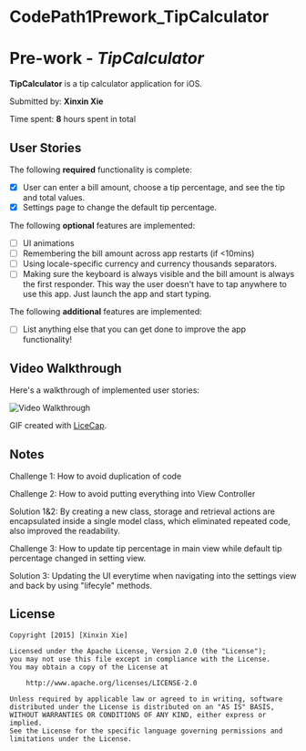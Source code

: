# CodePath1Prework_TipCalculator
# Pre-work - *TipCalculator*

**TipCalculator** is a tip calculator application for iOS.

Submitted by: **Xinxin Xie**

Time spent: **8** hours spent in total

## User Stories

The following **required** functionality is complete:

* [X] User can enter a bill amount, choose a tip percentage, and see the tip and total values.
* [X] Settings page to change the default tip percentage.

The following **optional** features are implemented:
* [ ] UI animations
* [ ] Remembering the bill amount across app restarts (if <10mins)
* [ ] Using locale-specific currency and currency thousands separators.
* [ ] Making sure the keyboard is always visible and the bill amount is always the first responder. This way the user doesn't have to tap anywhere to use this app. Just launch the app and start typing.

The following **additional** features are implemented:

- [ ] List anything else that you can get done to improve the app functionality!

## Video Walkthrough 

Here's a walkthrough of implemented user stories:

<img src='http://i.imgur.com/link/to/your/gif/file.gif' title='Video Walkthrough' width='' alt='Video Walkthrough' />

GIF created with [LiceCap](http://www.cockos.com/licecap/).

## Notes
Challenge 1: How to avoid duplication of code

Challenge 2: How to avoid putting everything into View Controller

Solution 1&2: By creating a new class, storage and retrieval actions are encapsulated inside a single model class, which eliminated repeated code, also improved the readability.

Challenge 3: How to update tip percentage in main view while default tip percentage changed in setting view.

Solution 3: Updating the UI everytime when navigating into the settings view and back by using "lifecyle" methods.


## License

    Copyright [2015] [Xinxin Xie]

    Licensed under the Apache License, Version 2.0 (the "License");
    you may not use this file except in compliance with the License.
    You may obtain a copy of the License at

        http://www.apache.org/licenses/LICENSE-2.0

    Unless required by applicable law or agreed to in writing, software
    distributed under the License is distributed on an "AS IS" BASIS,
    WITHOUT WARRANTIES OR CONDITIONS OF ANY KIND, either express or implied.
    See the License for the specific language governing permissions and
    limitations under the License.

